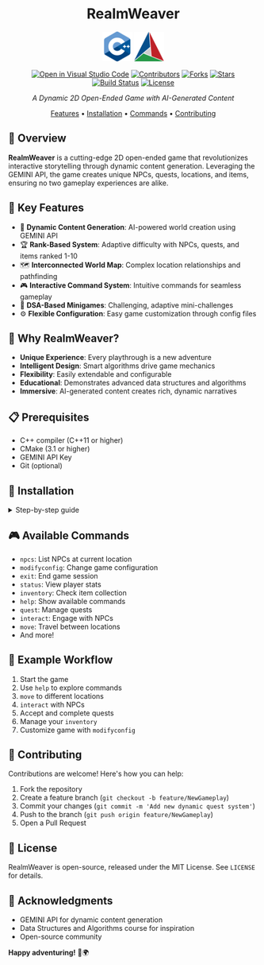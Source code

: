 <div align="center">

# RealmWeaver

[<img src="https://raw.githubusercontent.com/devicons/devicon/master/icons/cplusplus/cplusplus-original.svg" width="60">](https://isocpp.org)
[<img src="https://raw.githubusercontent.com/devicons/devicon/master/icons/cmake/cmake-original.svg" width="60">](https://cmake.org)

[![Open in Visual Studio Code](https://img.shields.io/badge/Open%20in%20VS%20Code-007ACC?logo=visual-studio-code&logoColor=white)](https://vscode.dev/)
[![Contributors](https://img.shields.io/github/contributors/lakshyajain-0291/RealmWeaver)](https://github.com/lakshyajain-0291/RealmWeaver/graphs/contributors)
[![Forks](https://img.shields.io/github/forks/lakshyajain-0291/RealmWeaver?style=social)](https://github.com/lakshyajain-0291/RealmWeaver/network/members)
[![Stars](https://img.shields.io/github/stars/lakshyajain-0291/RealmWeaver?style=social)](https://github.com/lakshyajain-0291/RealmWeaver/stargazers)
[![Build Status](https://img.shields.io/badge/build-passing-brightgreen)](https://github.com/lakshyajain-0291/RealmWeaver)
[![License](https://img.shields.io/badge/license-MIT-blue)](https://github.com/lakshyajain-0291/RealmWeaver/blob/main/LICENSE)

*A Dynamic 2D Open-Ended Game with AI-Generated Content*

[Features](#key-features) • [Installation](#installation) • [Commands](#commands) • [Contributing](#contribution)

</div>

## 🌟 Overview

**RealmWeaver** is a cutting-edge 2D open-ended game that revolutionizes interactive storytelling through dynamic content generation. Leveraging the GEMINI API, the game creates unique NPCs, quests, locations, and items, ensuring no two gameplay experiences are alike.

## 🚀 Key Features

- 🧙 **Dynamic Content Generation**: AI-powered world creation using GEMINI API
- 🏆 **Rank-Based System**: Adaptive difficulty with NPCs, quests, and items ranked 1-10
- 🗺️ **Interconnected World Map**: Complex location relationships and pathfinding
- 🎮 **Interactive Command System**: Intuitive commands for seamless gameplay
- 🧩 **DSA-Based Minigames**: Challenging, adaptive mini-challenges
- ⚙️ **Flexible Configuration**: Easy game customization through config files

## 🌈 Why RealmWeaver?

- **Unique Experience**: Every playthrough is a new adventure
- **Intelligent Design**: Smart algorithms drive game mechanics
- **Flexibility**: Easily extendable and configurable
- **Educational**: Demonstrates advanced data structures and algorithms
- **Immersive**: AI-generated content creates rich, dynamic narratives

## 📋 Prerequisites

- C++ compiler (C++11 or higher)
- CMake (3.1 or higher)
- GEMINI API Key
- Git (optional)

## 🔧 Installation

<details>
<summary>Step-by-step guide</summary>

1. Clone the repository:
```bash
git clone https://github.com/lakshyajain-0291/RealmWeaver.git
cd RealmWeaver
```

2. Set up GEMINI API Key:
```bash
# Create .env file
echo "GEMINI_API_KEY=YOUR_API_KEY" > .env
```

3. Build the project:
```bash
mkdir build
cd build
cmake ..
make
```

4. Run the game:
```bash
./RealmWeaver
```
</details>

## 🎮 Available Commands

- `npcs`: List NPCs at current location
- `modifyconfig`: Change game configuration
- `exit`: End game session
- `status`: View player stats
- `inventory`: Check item collection
- `help`: Show available commands
- `quest`: Manage quests
- `interact`: Engage with NPCs
- `move`: Travel between locations
- And more!

## 🔑 Example Workflow

1. Start the game
2. Use `help` to explore commands
3. `move` to different locations
4. `interact` with NPCs
5. Accept and complete quests
6. Manage your `inventory`
7. Customize game with `modifyconfig`

## 🤝 Contributing

Contributions are welcome! Here's how you can help:

1. Fork the repository
2. Create a feature branch (`git checkout -b feature/NewGameplay`)
3. Commit your changes (`git commit -m 'Add new dynamic quest system'`)
4. Push to the branch (`git push origin feature/NewGameplay`)
5. Open a Pull Request

## 📜 License

RealmWeaver is open-source, released under the MIT License. See `LICENSE` for details.

## 🙏 Acknowledgments

- GEMINI API for dynamic content generation
- Data Structures and Algorithms course for inspiration
- Open-source community

**Happy adventuring!** 🎲🌍
